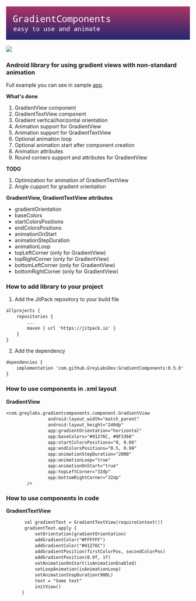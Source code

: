 ![screenshoot](https://github.com/GreyLabsDev/GradientComponents/blob/master/gradient_components_logo.png)

[![](https://jitpack.io/v/GreyLabsDev/GradientComponents.svg)](https://jitpack.io/#GreyLabsDev/GradientComponents)

### Android library for using gradient views with non-standard animation

Full example you can see in sample [app](https://github.com/GreyLabsDev/GradientComponents/tree/master/app).

**What's done**
1. GradientView component
2. GradientTextView component
3. Gradient vertical/horizontal orientation
4. Animation support for GradientView
5. Animation support for GradientTextView
6. Optional animation loop
7. Optional animation start after component creation
8. Animation attributes
9. Round corners support and attributes for GradientView

**TODO**
1. Optimization for animation of GradientTextView
2. Angle cupport for gradient orientation

**GradientView, GradientTextView attributes**
 - gradientOrientation
 - baseColors
 - startColorsPositions
 - endColorsPositions
 - animationOnStart
 - animationStepDuration
 - animationLoop
 - topLeftCorner (only for GradientView)
 - topRightCorner (only for GradientView)
 - bottomLeftCorner (only for GradientView)
 - bottomRightCorner (only for GradientView)

### How to add library to your project

1. Add the JitPack repository to your build file
```
allprojects {
	repositories {
		...
		maven { url 'https://jitpack.io' }
	}
}
```
2. Add the dependency 
```
dependencies {
	implementation 'com.github.GreyLabsDev:GradientComponents:0.5.0'
}
```

### How to use components in .xml layout
**GradientView**
```
<com.greylabs.gradientcomponents.component.GradientView
                android:layout_width="match_parent"
                android:layout_height="240dp"
                app:gradientOrientation="horizontal"
                app:baseColors="#91276C, #0F3368"
                app:startColorsPositions="0, 0.66"
                app:endColorsPositions="0.5, 0.99"
                app:animationStepDuration="2000"
                app:animationLoop="true"
                app:animationOnStart="true"
                app:topLeftCorner="32dp"
                app:bottomRightCorner="32dp"
        />
```

### How to use components in code
**GradientTextView**
```
       val gradientText = GradientTextView(requireContext())
       gradientText.apply {
           setOrientation(gradientOrientation)
           addGradientColor("#FFFFFF")
           addGradientColor("#91276C")
           addGradientPosition(firstColorPos, secondColorPos)
           addGradientPosition(0.9f, 1f)
           setAnimationOnStart(isAnimationEnabled)
           setLoopAnimation(isAnimationLoop)
           setAnimationStepDuration(900L)
           text = "Some text"
           initView()
      }
```

